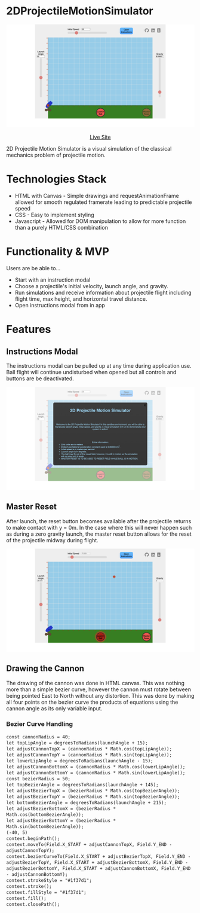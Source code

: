 # 2DProjectileMotionSimulator

![2DProjectileMotionSimulator Banner](src/github-visuals/2d_projectile_motion_simulator.png)
<div align="center">
  <a href="https://italolujan.com/2DProjectileMotionSimulator/">Live Site</a>
</div>

2D Projectile Motion Simulator is a visual simulation of the classical mechanics problem of projectile motion.


# Technologies Stack

* HTML with Canvas - Simple drawings and requestAnimationFrame allowed for smooth regulated framerate leading to predictable projectile speed
* CSS - Easy to implement styling
* Javascript - Allowed for DOM manipulation to allow for more function than a purely HTML/CSS combination


# Functionality & MVP
Users are be able to...
* Start with an instruction modal
* Choose a projectile's initial velocity, launch angle, and gravity.
* Run simulations and receive information about projectile flight including flight time, max height, and horizontal travel distance.
* Open instructions modal from in app

# Features

## Instructions Modal

The instructions modal can be pulled up at any time during application use. Ball flight will continue undisturbed when opened but all controls and buttons are be deactivated.

![Instructions Modal](src/github-visuals/instructions_modal.png)

## Master Reset

After launch, the reset button becomes available after the projectile returns to make contact with y = 0m. In the case where this will never happen such as during a zero gravity launch, the master reset button allows for the reset of the projectile midway during flight.

![Master Reset](src/github-visuals/fired_buttons.png)

## Drawing the Cannon

The drawing of the cannon was done in HTML canvas. This was nothing more than a simple bezier curve, however the cannon must rotate between being pointed East to North without any distortion. This was done by making all four points on the bezier curve the products of equations using the cannon angle as its only variable input.
### Bezier Curve Handling
```
const cannonRadius = 40;
let topLipAngle = degreesToRadians(launchAngle + 15);
let adjustCannonTopX = (cannonRadius * Math.cos(topLipAngle));
let adjustCannonTopY = (cannonRadius * Math.sin(topLipAngle));
let lowerLipAngle = degreesToRadians(launchAngle - 15);
let adjustCannonBottomX = (cannonRadius * Math.cos(lowerLipAngle));
let adjustCannonBottomY = (cannonRadius * Math.sin(lowerLipAngle));
const bezierRadius = 50;
let topBezierAngle = degreesToRadians(launchAngle + 145);
let adjustBezierTopX = (bezierRadius * Math.cos(topBezierAngle));
let adjustBezierTopY = (bezierRadius * Math.sin(topBezierAngle));
let bottomBezierAngle = degreesToRadians(launchAngle + 215);
let adjustBezierBottomX = (bezierRadius * Math.cos(bottomBezierAngle));
let adjustBezierBottomY = (bezierRadius * Math.sin(bottomBezierAngle));
(-40, 5)
context.beginPath();
context.moveTo(Field.X_START + adjustCannonTopX, Field.Y_END - adjustCannonTopY);
context.bezierCurveTo(Field.X_START + adjustBezierTopX, Field.Y_END - adjustBezierTopY, Field.X_START + adjustBezierBottomX, Field.Y_END - adjustBezierBottomY, Field.X_START + adjustCannonBottomX, Field.Y_END - adjustCannonBottomY);
context.strokeStyle = "#1f37d1";
context.stroke();
context.fillStyle = "#1f37d1";
context.fill();
context.closePath();
```
